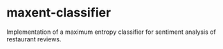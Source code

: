 # maxent-classifier
Implementation of a maximum entropy classifier for sentiment analysis of restaurant reviews.
